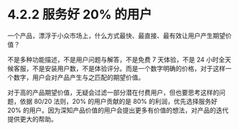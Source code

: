 # 4.2.2 服务好 20% 的用户

一个产品，漂浮于小众市场上，什么方式最快、最直接、最有效让用户产生期望价值？

不是多种功能描述，不是用户问题与解答，不是免费 7 天体验，不是 24 小时全天候客服，不是安装用户数，不是体验评分。而是一个数字明确的价格，对于这样一个数字，用户会对产品产生与之匹配的期望价值。

对于高的产品期望价值，无疑会过滤一部分潜在付费用户，但也要思考这样的问题，依据 80/20 法则，20% 的用户贡献的是 80% 的利润，优先选择服务好 20% 的用户。因为深知产品价值的用户会提出更多有价值的想法，对产品的迭代提供更大的帮助。